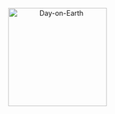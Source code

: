 <p align="center">
    <img src="https://github.com/user-attachments/assets/32f344de-9808-49fa-a6c3-38b146f8744d" alt="Day-on-Earth" width=200 style="border-radius: "50%;">
</p>


<!-- 

## Hello 👋

I am [Your Name], a developer passionate about technology and programming.

### About Me
- 🔭 I’m currently working on [your current project].
- 🌱 I’m learning [technology or skill you are learning].
- 👯 I’m looking to collaborate on [types of projects or technologies].
- 🤔 I’m looking for help with [topic or technology you need help with].
- 💬 Ask me about [topics you have experience in].
- 📫 How to reach me: [your email or social media].
- 😄 Pronouns: [your pronouns].
- ⚡ Fun fact: [a fun fact about you].

### Languages and Tools
![Language or Tool](URL_OF_ICON)
![Language or Tool](URL_OF_ICON)
![Language or Tool](URL_OF_ICON)

### GitHub Stats
![GitHub Stats](URL_OF_YOUR_STATS)

### Featured Projects
- [Project 1](URL_OF_PROJECT)
- [Project 2](URL_OF_PROJECT)
- [Project 3](URL_OF_PROJECT)

### Connect with Me
[![LinkedIn](URL_OF_ICON)](URL_OF_YOUR_LINKEDIN)
[![Twitter](URL_OF_ICON)](URL_OF_YOUR_TWITTER)
[![GitHub](URL_OF_ICON)](URL_OF_YOUR_GITHUB)

 -->
